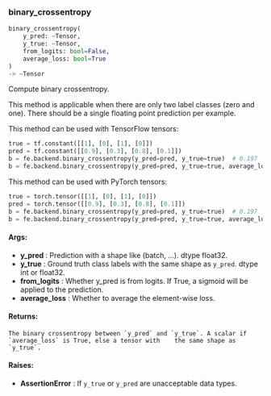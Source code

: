 

### binary_crossentropy
```python
binary_crossentropy(
	y_pred: ~Tensor,
	y_true: ~Tensor,
	from_logits: bool=False,
	average_loss: bool=True
)
-> ~Tensor
```
Compute binary crossentropy.

This method is applicable when there are only two label classes (zero and one). There should be a single floating
point prediction per example.

This method can be used with TensorFlow tensors:
```python
true = tf.constant([[1], [0], [1], [0]])
pred = tf.constant([[0.9], [0.3], [0.8], [0.1]])
b = fe.backend.binary_crossentropy(y_pred=pred, y_true=true)  # 0.197
b = fe.backend.binary_crossentropy(y_pred=pred, y_true=true, average_loss=False)  # [0.105, 0.356, 0.223, 0.105]
```

This method can be used with PyTorch tensors:
```python
true = torch.tensor([[1], [0], [1], [0]])
pred = torch.tensor([[0.9], [0.3], [0.8], [0.1]])
b = fe.backend.binary_crossentropy(y_pred=pred, y_true=true)  # 0.197
b = fe.backend.binary_crossentropy(y_pred=pred, y_true=true, average_loss=False)  # [0.105, 0.356, 0.223, 0.105]
```


#### Args:

* **y_pred** :  Prediction with a shape like (batch, ...). dtype float32.
* **y_true** :  Ground truth class labels with the same shape as `y_pred`. dtype int or float32.
* **from_logits** :  Whether y_pred is from logits. If True, a sigmoid will be applied to the prediction.
* **average_loss** :  Whether to average the element-wise loss.

#### Returns:
    The binary crossentropy between `y_pred` and `y_true`. A scalar if `average_loss` is True, else a tensor with    the same shape as `y_true`.

#### Raises:

* **AssertionError** :  If `y_true` or `y_pred` are unacceptable data types.